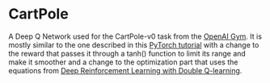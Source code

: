 # CartPole
A Deep Q Network used for the CartPole-v0 task from the [OpenAI Gym](https://gym.openai.com/).
It is mostly similar to the one described in this [PyTorch tutorial](https://pytorch.org/tutorials/intermediate/reinforcement_q_learning.html)
with a change to the reward that passes it through a tanh() function to limit its range and make it smoother and a change to the optimization part
that uses the equations from [Deep Reinforcement Learning with Double Q-learning](https://arxiv.org/abs/1509.06461).

